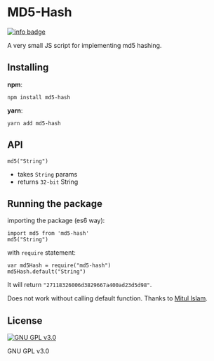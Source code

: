# MD5-Hash
[![info badge](https://img.shields.io/npm/dt/md5-hash.svg)](https://npm-stat.com/charts.html?package=md5-hash)

A very small JS script for implementing md5 hashing.

## Installing

**npm**:
~~~
npm install md5-hash
~~~
**yarn**:
~~~
yarn add md5-hash
~~~
## API
`md5("String")`
- takes `String` params
- returns `32-bit` String

## Running the package

importing the package (es6 way):
~~~
import md5 from 'md5-hash'
md5("String")
~~~

with `require` statement:
~~~
var md5Hash = require("md5-hash")
md5Hash.default("String")
~~~
It will return `"27118326006d3829667a400ad23d5d98"`.

Does not work without calling default function. Thanks to [Mitul Islam](https://github.com/MitulIslam).
## License
[![GNU GPL v3.0](http://www.gnu.org/graphics/gplv3-127x51.png)](http://www.gnu.org/licenses/gpl.html)

GNU GPL v3.0
